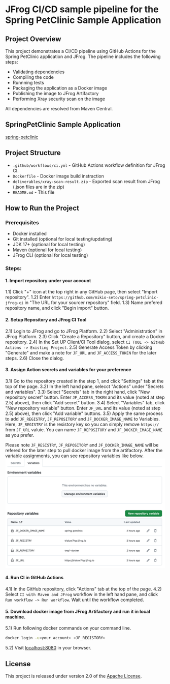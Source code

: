 # JFrog CI/CD sample pipeline for the Spring PetClinic Sample Application


## Project Overview

This project demonstrates a CI/CD pipeline using GitHub Actions for the Spring PetClinic application and JFrog. The pipeline includes the following steps:

- Validating dependencies
- Compiling the code
- Runnning tests
- Packaging the application as a Docker image
- Publishing the image to JFrog Artifactory
- Performing Xray security scan on the image

All dependencies are resolved from Maven Central.




## SpringPetClinic Sample Application

[spring-petclinic](https://github.com/spring-projects/spring-petclinic)


## Project Structure

- `.github/workflows/ci.yml` - GitHub Actions workflow definition for JFrog CI.
- `Dockerfile` - Docker image build instraction
- `deliverables/xray-scan-result.zip` - Exported scan result from JFrog (.json files are in the zip)
- `README.md` - This file


## How to Run the Project

### Prerequisites

- Docker installed
- Git installed (optional for local testing/updating)
- JDK 17+ (optional for local testing)
- Maven (optional for local testing)
- JFrog CLI (optional for local testing)


### Steps:

#### 1. Import repository under your account
 1.1) Click "+" icon at the top right in any GitHub page, then select "Import repository".
 1.2) Enter `https://github.com/mikio-seto/spring-petclinic-jfrog-ci` in "The URL for your sourcer repository" field.
 1.3) Name prefered repository name, and click "Begin import" button.


#### 2. Setup Repository and JFrog CI Tool
 2.1) Login to JFrog and go to JFrog Platform.
 2.2) Select "Administration" in JFrog Platform.
 2.3) Click "Create a Repository" button, and create a Docker repository.
 2.4) In the Set UP Client/CI Tool dialog, select `CI TOOL -> GitHub Actions -> Existing Project`.
 2.5) Generate Access Token by clicking "Generate" and make a note for `JF_URL` and `JF_ACCESS_TOKEN` for the later steps.
 2.6) Close the dialog. 

#### 3. Assign Action secrets and variables for your preference
 3.1) Go to the repository created in the step 1, and click "Settings" tab at the top of the page.
 3.2) In the left hand pane, selecct "Actions" under "Secrets and variables".
 3.3) Select "Secrets" tab in the right hand, click "New repository secret" button. Enter `JF_ACCESS_TOKEN` and its value \(noted at step 2.5\) above\), then click "Add secret" button.
 3.4) Select "Variables" tab, click "New repository variable" button. Enter `JF_URL` and its value \(noted at step 2.5\) above\), then click "Add variable" buttons.
 3.5) Apply the same process to add `JF_REGISTRY`, `JF_REPOSITORY` and `JF_DOCKER_IMAGE_NAME` to Variables. Here, `JF_REGISTRY` is the resistory key so you can simply remove `https://` from `JF_URL` valuie. You can name `JF_REPOSITORY` and `JF_DOCKER_IMAGE_NAME` as you prefer.

Please note `JF_RESISTRY`, `JF_REPOSITORY` and `JF_DOCKER_IMAGE_NAME` will be refered for the later step to pull docker image from the artifactory. After the variable assignments, you can see repository variables like below.
![variables](docs/assets/variables.png)


#### 4. Run CI in GitHub Actions
 4.1) In the GitHub repository, click "Actions" tab at the top of the page.
 4.2) Select `CI with Maven and JFrog` workflow in the left hand pane, and click `Run workflow -> Run workflow`. Wait until the workflow completed.


#### 5. Download docker image from JFrog Artifactory and run it in local machine.
 5.1) Run following docker commands on your command line.
```bash
docker login -u<your account> <JF_REGISTORY>
```
 5.2) Visit [localhost:8080](http://localhost:8080) in your browser.




## License

This project is released under version 2.0 of the [Apache License](https://www.apache.org/licenses/LICENSE-2.0).
